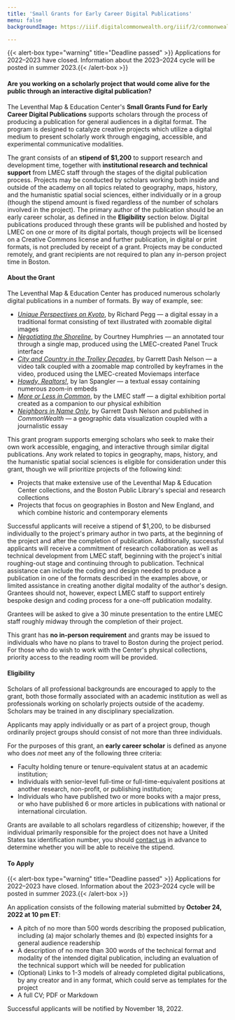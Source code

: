 ```yaml
---
title: 'Small Grants for Early Career Digital Publications'
menu: false
backgroundImage: https://iiif.digitalcommonwealth.org/iiif/2/commonwealth:3f463366g/1292,3248,8404,3417/1200,/0/default.jpg

---
```

{{< alert-box type="warning" title="Deadline passed" >}} Applications for 2022–2023 have closed. Information about the 2023–2024 cycle will be posted in summer 2023.{{< /alert-box >}}


#### Are you working on a scholarly project that would come alive for the public through an interactive digital publication?

The Leventhal Map & Education Center's **Small Grants Fund for Early Career Digital Publications** supports scholars through the process of producing a publication for general audiences in a digital format. The program is designed to catalyze creative projects which utilize a digital medium to present scholarly work through engaging, accessible, and experimental communicative modalities.

The grant consists of an **stipend of $1,200** to support research and development time, together with **institutional research and technical support** from LMEC staff through the stages of the digital publication process. Projects may be conducted by scholars working both inside and outside of the academy on all topics related to geography, maps, history, and the humanistic spatial social sciences, either individually or in a group (though the stipend amount is fixed regardless of the number of scholars involved in the project). The primary author of the publication should be an early career scholar, as defined in the **Eligibility** section below. Digital publications produced through these grants will be published and hosted by LMEC on one or more of its digital portals, though projects will be licensed on a Creative Commons license and further publication, in digital or print formats, is not precluded by receipt of a grant. Projects may be conducted remotely, and grant recipients are not required to plan any in-person project time in Boston.

#### About the Grant

The Leventhal Map & Education Center has produced numerous scholarly digital publications in a number of formats. By way of example, see:

* [*Unique Perspectives on Kyoto*](https://www.leventhalmap.org/articles/kyoto-perspectives/), by Richard Pegg — a digital essay in a traditional format consisting of text illustrated with zoomable digital images
* [*Negotiating the Shoreline*](https://www.leventhalmap.org/articles/humphries-boston-harbor/), by Courtney Humphries — an annotated tour through a single map, produced using the LMEC-created Panel Truck interface
* [*City and Country in the Trolley Decades*](https://geoservices.leventhalmap.org/movie-maps/#trolley-wayfinder), by Garrett Dash Nelson — a video talk coupled with a zoomable map controlled by keyframes in the video, produced using the LMEC-created Moviemaps interface
* [*Howdy, Realtors!*](https://www.leventhalmap.org/articles/howdy-realtors/), by Ian Spangler — a textual essay containing numerous zoom-in embeds
* [*More or Less in Common*](https://www.leventhalmap.org/digital-exhibitions/more-or-less-in-common/), by the LMEC staff — a digital exhibition portal created as a companion to our physical exhibition
* [*Neighbors in Name Only*](https://commonwealthmagazine.org/news-analysis/stark-differences-make-many-mass-communities-neighbors-in-name-only/), by Garrett Dash Nelson and published in _CommonWealth_ — a geographic data visualization coupled with a journalistic essay

This grant program supports emerging scholars who seek to make their own work accessible, engaging, and interactive through similar digital publications. Any work related to topics in geography, maps, history, and the humanistic spatial social sciences is eligible for consideration under this grant, though we will prioritize projects of the following kind:

* Projects that make extensive use of the Leventhal Map & Education Center collections, and the Boston Public Library's special and research collections
* Projects that focus on geographies in Boston and New England, and which combine historic and contemporary elements

Successful applicants will receive a stipend of $1,200, to be disbursed individually to the project's primary author in two parts, at the beginning of the project and after the completion of publication. Additionally, successful applicants will receive a commitment of research collaboration as well as technical development from LMEC staff, beginning with the project's initial roughing-out stage and continuing through to publication. Technical assistance can include the coding and design needed to produce a publication in one of the formats described in the examples above, or limited assistance in creating another digital modality of the author's design. Grantees should not, however, expect LMEC staff to support entirely bespoke design and coding process for a one-off publication modality. 

Grantees will be asked to give a 30 minute presentation to the entire LMEC staff roughly midway through the completion of their project. 

This grant has **no in-person requirement** and grants may be issued to individuals who have no plans to travel to Boston during the project period. For those who do wish to work with the Center's physical collections, priority access to the reading room will be provided.


#### Eligibility

Scholars of all professional backgrounds are encouraged to apply to the grant, both those formally associated with an academic institution as well as professionals working on scholarly projects outside of the academy. Scholars may be trained in any disciplinary specialization.

Applicants may apply individually or as part of a project group, though ordinarily project groups should consist of not more than three individuals.

For the purposes of this grant, an **early career scholar** is defined as anyone who does *not* meet any of the following three criteria:

* Faculty holding tenure or tenure-equivalent status at an academic institution;
* Individuals with senior-level full-time or full-time-equivalent positions at another research, non-profit, or publishing institution;
* Individuals who have published two or more books with a major press, or who have published 6 or more articles in publications with national or international circulation.

Grants are available to all scholars regardless of citizenship; however, if the individual primarily responsible for the project does not have a United States tax identification number, you should [contact us](info@leventhalmap.org) in advance to determine whether you will be able to receive the stipend.

#### To Apply

{{< alert-box type="warning" title="Deadline passed" >}} Applications for 2022–2023 have closed. Information about the 2023–2024 cycle will be posted in summer 2023.{{< /alert-box >}}

An application consists of the following material submitted by **October 24, 2022 at 10 pm ET**:

* A pitch of no more than 500 words describing the proposed publication, including (a) major scholarly themes and (b) expected insights for a general audience readership
* A description of no more than 300 words of the technical format and modality of the intended digital publication, including an evaluation of the technical support which will be needed for publication
* (Optional) Links to 1-3 models of already completed digital publications, by any creator and in any format, which could serve as templates for the project
* A full CV; PDF or Markdown

Successful applicants will be notified by November 18, 2022.